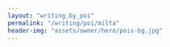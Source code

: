 ```yaml
---
layout: "writing_by_poi"
permalink: "/writing/poi/milta"
header-img: "assets/owner/hero/pois-bg.jpg"
---
```

